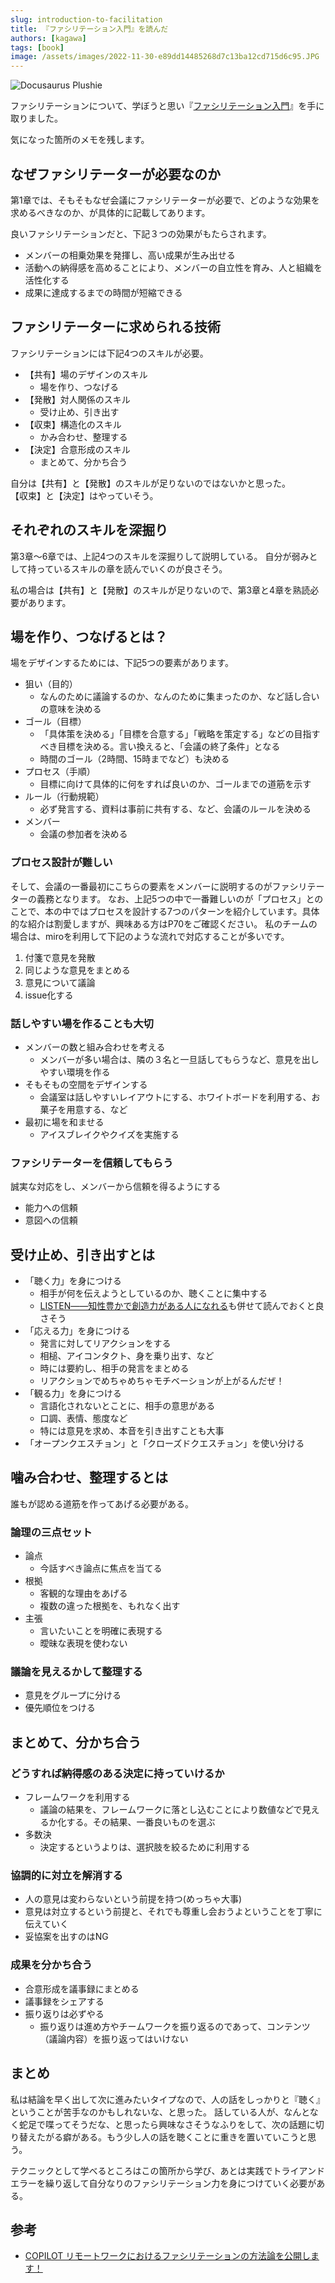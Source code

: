 ```yaml
---
slug: introduction-to-facilitation
title: 『ファシリテーション入門』を読んだ
authors: [kagawa]
tags: [book]
image: /assets/images/2022-11-30-e89dd14485268d7c13ba12cd715d6c95.JPG
---
```


![Docusaurus Plushie](./2022-11-30.JPG)

ファシリテーションについて、学ぼうと思い『[ファシリテーション入門](https://amzn.to/3Ui2mcL)』を手に取りました。

気になった箇所のメモを残します。

## なぜファシリテーターが必要なのか
第1章では、そもそもなぜ会議にファシリテーターが必要で、どのような効果を求めるべきなのか、が具体的に記載してあります。

良いファシリテーションだと、下記３つの効果がもたらされます。
- メンバーの相乗効果を発揮し、高い成果が生み出せる
- 活動への納得感を高めることにより、メンバーの自立性を育み、人と組織を活性化する
- 成果に達成するまでの時間が短縮できる

## ファシリテーターに求められる技術
ファシリテーションには下記4つのスキルが必要。
- 【共有】場のデザインのスキル
    - 場を作り、つなげる
- 【発散】対人関係のスキル
    - 受け止め、引き出す
- 【収束】構造化のスキル
    - かみ合わせ、整理する
- 【決定】合意形成のスキル
    - まとめて、分かち合う

自分は【共有】と【発散】のスキルが足りないのではないかと思った。  
【収束】と【決定】はやっていそう。

## それぞれのスキルを深掘り
第3章〜6章では、上記4つのスキルを深掘りして説明している。
自分が弱みとして持っているスキルの章を読んでいくのが良さそう。

私の場合は【共有】と【発散】のスキルが足りないので、第3章と4章を熟読必要があります。

## 場を作り、つなげるとは？
場をデザインするためには、下記5つの要素があります。
- 狙い（目的）
    - なんのために議論するのか、なんのために集まったのか、など話し合いの意味を決める
- ゴール（目標）
    - 「具体策を決める」「目標を合意する」「戦略を策定する」などの目指すべき目標を決める。言い換えると、「会議の終了条件」となる
    - 時間のゴール（2時間、15時までなど）も決める
- プロセス（手順）
    - 目標に向けて具体的に何をすれば良いのか、ゴールまでの道筋を示す
- ルール（行動規範）
    - 必ず発言する、資料は事前に共有する、など、会議のルールを決める
- メンバー
    - 会議の参加者を決める

### プロセス設計が難しい

そして、会議の一番最初にこちらの要素をメンバーに説明するのがファシリテーターの義務となります。
なお、上記5つの中で一番難しいのが「プロセス」とのことで、本の中ではプロセスを設計する7つのパターンを紹介しています。具体的な紹介は割愛しますが、興味ある方はP70をご確認ください。
私のチームの場合は、miroを利用して下記のような流れで対応することが多いです。
1. 付箋で意見を発散
2. 同じような意見をまとめる
3. 意見について議論
4. issue化する

### 話しやすい場を作ることも大切
- メンバーの数と組み合わせを考える
    - メンバーが多い場合は、隣の３名と一旦話してもらうなど、意見を出しやすい環境を作る
- そもそもの空間をデザインする
    - 会議室は話しやすいレイアウトにする、ホワイトボードを利用する、お菓子を用意する、など
- 最初に場を和ませる
    - アイスブレイクやクイズを実施する

### ファシリテーターを信頼してもらう
誠実な対応をし、メンバーから信頼を得るようにする
- 能力への信頼
- 意図への信頼

## 受け止め、引き出すとは
- 「聴く力」を身につける
    - 相手が何を伝えようとしているのか、聴くことに集中する
    - [LISTEN――知性豊かで創造力がある人になれる](https://amzn.to/3Vo7eOG)も併せて読んでおくと良さそう
- 「応える力」を身につける
    - 発言に対してリアクションをする
    - 相槌、アイコンタクト、身を乗り出す、など
    - 時には要約し、相手の発言をまとめる
    - リアクションでめちゃめちゃモチベーションが上がるんだぜ！
- 「観る力」を身につける
    - 言語化されないとことに、相手の意思がある
    - 口調、表情、態度など
    - 特には意見を求め、本音を引き出すことも大事
- 「オープンクエスチョン」と「クローズドクエスチョン」を使い分ける

## 噛み合わせ、整理するとは
誰もが認める道筋を作ってあげる必要がある。

### 論理の三点セット
- 論点
    - 今話すべき論点に焦点を当てる
- 根拠
    - 客観的な理由をあげる
    - 複数の違った根拠を、もれなく出す
- 主張
    - 言いたいことを明確に表現する
    - 曖昧な表現を使わない

### 議論を見えるかして整理する
- 意見をグループに分ける
- 優先順位をつける

## まとめて、分かち合う
### どうすれば納得感のある決定に持っていけるか
- フレームワークを利用する
    - 議論の結果を、フレームワークに落とし込むことにより数値などで見えるか化する。その結果、一番良いものを選ぶ
- 多数決
    - 決定するというよりは、選択肢を絞るために利用する
### 協調的に対立を解消する
- 人の意見は変わらないという前提を持つ(めっちゃ大事)
- 意見は対立するという前提と、それでも尊重し会おうよということを丁寧に伝えていく
- 妥協案を出すのはNG
### 成果を分かち合う
- 合意形成を議事録にまとめる
- 議事録をシェアする
- 振り返りは必ずやる
    - 振り返りは進め方やチームワークを振り返るのであって、コンテンツ（議論内容）を振り返ってはいけない

## まとめ
私は結論を早く出して次に進みたいタイプなので、人の話をしっかりと『聴く』ということが苦手なのかもしれないな、と思った。
話している人が、なんとなく蛇足で喋ってそうだな、と思ったら興味なさそうなふりをして、次の話題に切り替えたがる癖がある。もう少し人の話を聴くことに重きを置いていこうと思う。

テクニックとして学べるところはこの箇所から学び、あとは実践でトライアンドエラーを繰り返して自分なりのファシリテーション力を身につけていく必要がある。

## 参考
- [COPILOT リモートワークにおけるファシリテーションの方法論を公開します！](https://blog.copilot.jp/entry/remote-facilitation)